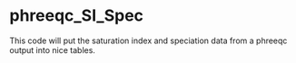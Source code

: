 # phreeqc_SI_Spec
This code will put the saturation index and speciation data from a phreeqc output into nice tables. 
